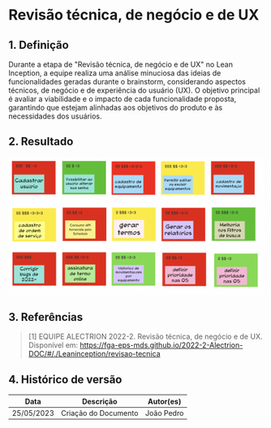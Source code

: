 # Revisão técnica, de negócio e de UX

## 1. Definição

Durante a etapa de "Revisão técnica, de negócio e de UX" no Lean Inception, a equipe realiza uma análise minuciosa das ideias de funcionalidades geradas durante o brainstorm, considerando aspectos técnicos, de negócio e de experiência do usuário (UX). O objetivo principal é avaliar a viabilidade e o impacto de cada funcionalidade proposta, garantindo que estejam alinhadas aos objetivos do produto e às necessidades dos usuários.

## 2. Resultado

![Revisão](../../assets/lean-inception/revisao.png)

## 3. Referências

> [1] EQUIPE ALECTRION 2022-2. Revisão técnica, de negócio e de UX. Disponível em: https://fga-eps-mds.github.io/2022-2-Alectrion-DOC/#/./Leaninception/revisao-tecnica


## 4. Histórico de versão

|**Data**|**Descrição**|**Autor(es)**|
|--------|-------------|--------------|
|25/05/2023| Criação do Documento | João Pedro |

